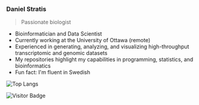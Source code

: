 ### Daniel Stratis

> Passionate biologist

- Bioinformatician and Data Scientist
- Currently working at the University of Ottawa (remote)
- Experienced in generating, analyzing, and visualizing high-throughput transcriptomic and genomic datasets
- My repositories highlight my capabilities in programming, statistics, and bioinformatics
- Fun fact: I'm fluent in Swedish

<!--
**dswede43/dswede43** is a ✨ _special_ ✨ repository because its `README.md` (this file) appears on your GitHub profile.

Here are some ideas to get you started:

- 🔭 I’m currently working on ...
- 🌱 I’m currently learning ...
- 👯 I’m looking to collaborate on ...
- 🤔 I’m looking for help with ...
- 💬 Ask me about ...
- 📫 How to reach me: ...
- 😄 Pronouns: ...
- ⚡ Fun fact: ...
-->

![Top Langs](https://github-readme-stats.vercel.app/api/top-langs/?username=dswede43&hide=TeX&layout=compact)

![Visitor Badge](https://visitor-badge.laobi.icu/badge?page_id=dswede43.dswede43)
